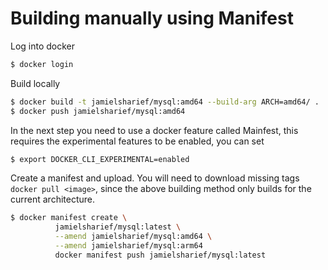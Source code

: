 # Building manually using Manifest

Log into docker

```bash
$ docker login
```

Build locally

```bash
$ docker build -t jamielsharief/mysql:amd64 --build-arg ARCH=amd64/ .
$ docker push jamielsharief/mysql:amd64
```


In the next step you need to use a docker feature called Mainfest, this requires the experimental features to be enabled, you can set 

```bash
$ export DOCKER_CLI_EXPERIMENTAL=enabled
```

Create a manifest and upload.  You will need to download missing tags `docker pull <image>`, since the above building method only builds for the current architecture.

```bash
$ docker manifest create \
          jamielsharief/mysql:latest \
          --amend jamielsharief/mysql:amd64 \
          --amend jamielsharief/mysql:arm64
          docker manifest push jamielsharief/mysql:latest
```